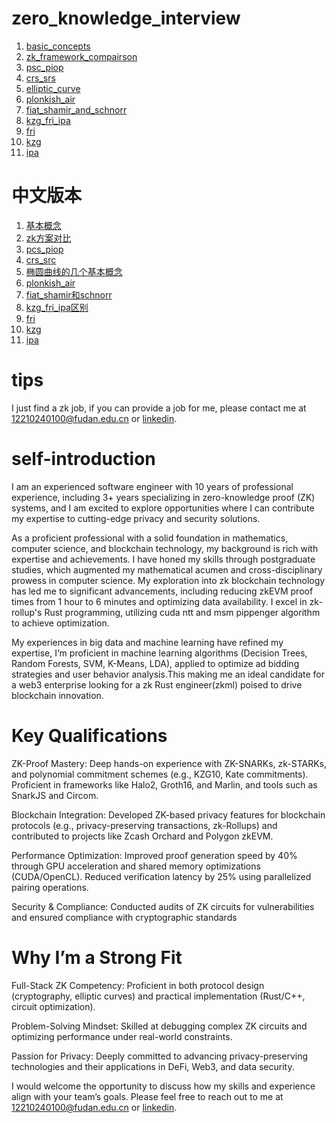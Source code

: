 # zero_knowledge_interview
1. [basic_concepts](https://github.com/tianyinglan/zero_knowledge_interview/blob/main/1.basic_concepts.md)
2. [zk_framework_compairson](https://github.com/tianyinglan/zero_knowledge_interview/blob/main/2.zk_framwork_compairson.md)
3. [psc_piop](https://github.com/tianyinglan/zero_knowledge_interview/blob/main/3.pcs_piop.md)
4. [crs_srs](https://github.com/tianyinglan/zero_knowledge_interview/blob/main/4.crs_srs.md)
5. [elliptic_curve](https://github.com/tianyinglan/zero_knowledge_interview/blob/main/5.elliptic_curve.md)
6. [plonkish_air](https://github.com/tianyinglan/zero_knowledge_interview/blob/main/6.plonkish_air.md)
7. [fiat_shamir_and_schnorr](https://github.com/tianyinglan/zero_knowledge_interview/blob/main/7.fiat_shamir_and_schnorr.md)
8. [kzg_fri_ipa](https://github.com/tianyinglan/zero_knowledge_interview/blob/main/8.kzg_fri_ipa.md)
9. [fri](https://github.com/tianyinglan/zero_knowledge_interview/blob/main/9.fri.md)
10. [kzg](https://github.com/tianyinglan/zero_knowledge_interview/blob/main/10.kzg.md)
11. [ipa](https://github.com/tianyinglan/zero_knowledge_interview/blob/main/11.ipa.md)

# 中文版本
1. [基本概念](https://github.com/tianyinglan/zero_knowledge_interview/blob/main/1.basic_concepts_%E4%B8%AD%E6%96%87.md)
2. [zk方案对比](https://github.com/tianyinglan/zero_knowledge_interview/blob/main/2.zk%E6%96%B9%E6%A1%88%E5%AF%B9%E6%AF%94.md)
3. [pcs_piop](https://github.com/tianyinglan/zero_knowledge_interview/blob/main/3.pcs_piop_%E4%B8%AD%E6%96%87.md)
4. [crs_src](https://github.com/tianyinglan/zero_knowledge_interview/blob/main/4.crs_srs_%E4%B8%AD%E6%96%87.md)
5. [椭圆曲线的几个基本概念](https://github.com/tianyinglan/zero_knowledge_interview/blob/main/5.%E6%A4%AD%E5%9C%86%E6%9B%B2%E7%BA%BF%E7%9A%84%E5%87%A0%E4%B8%AA%E5%9F%BA%E6%9C%AC%E6%A6%82%E5%BF%B5.md)
6. [plonkish_air](https://github.com/tianyinglan/zero_knowledge_interview/blob/main/6.plonkish_air_%E4%B8%AD%E6%96%87.md)
7. [fiat_shamir和schnorr](https://github.com/tianyinglan/zero_knowledge_interview/blob/main/7.fiat_shamir%E5%92%8Cschnorr_%E4%B8%AD%E6%96%87.md)
8. [kzg_fri_ipa区别](https://github.com/tianyinglan/zero_knowledge_interview/blob/main/8.kzg_fri_ipa%E5%8C%BA%E5%88%AB.md)
9. [fri](https://github.com/tianyinglan/zero_knowledge_interview/blob/main/9.fri_%E4%B8%AD%E6%96%87.md)
10. [kzg](https://github.com/tianyinglan/zero_knowledge_interview/blob/main/10.kzg_%E4%B8%AD%E6%96%87.md)
11. [ipa](https://github.com/tianyinglan/zero_knowledge_interview/blob/main/11.ipa.md)

# tips
I just find a zk job, if you can provide a job for me, please contact me at 12210240100@fudan.edu.cn or [linkedin](https://www.linkedin.com/in/%E9%A2%96%E5%85%B0-%E7%94%B0-664433342/).

# self-introduction
I am an experienced software engineer with 10 years of professional experience, including 3+ years specializing in zero-knowledge proof (ZK) systems, and I am excited to explore opportunities where I can contribute my expertise to cutting-edge privacy and security solutions.

As a proficient professional with a solid foundation in mathematics, computer science, and blockchain technology, my background is rich with expertise and achievements. I have honed my skills through postgraduate studies, which augmented my mathematical acumen and cross-disciplinary prowess in computer science. My exploration into zk blockchain technology has led me to significant advancements, including reducing zkEVM proof times from 1 hour to 6 minutes and optimizing data availability. I excel in zk-rollup's Rust programming, utilizing cuda ntt and msm pippenger algorithm to achieve optimization. 

My experiences in big data and machine learning have refined my expertise, I‘m proficient in machine learning algorithms (Decision Trees, Random Forests, SVM, K-Means, LDA), applied to optimize ad bidding strategies and user behavior analysis.This making me an ideal candidate for a web3 enterprise looking for a zk Rust engineer(zkml) poised to drive blockchain innovation.

# Key Qualifications
ZK-Proof Mastery: Deep hands-on experience with ZK-SNARKs, zk-STARKs, and polynomial commitment schemes (e.g., KZG10, Kate commitments). Proficient in frameworks like Halo2, Groth16, and Marlin, and tools such as SnarkJS and Circom.

Blockchain Integration: Developed ZK-based privacy features for blockchain protocols (e.g., privacy-preserving transactions, zk-Rollups) and contributed to projects like Zcash Orchard and Polygon zkEVM.

Performance Optimization: Improved proof generation speed by 40% through GPU acceleration and shared memory optimizations (CUDA/OpenCL). Reduced verification latency by 25% using parallelized pairing operations.

Security & Compliance: Conducted audits of ZK circuits for vulnerabilities and ensured compliance with cryptographic standards



# Why I’m a Strong Fit
Full-Stack ZK Competency: Proficient in both protocol design (cryptography, elliptic curves) and practical implementation (Rust/C++, circuit optimization).

Problem-Solving Mindset: Skilled at debugging complex ZK circuits and optimizing performance under real-world constraints.

Passion for Privacy: Deeply committed to advancing privacy-preserving technologies and their applications in DeFi, Web3, and data security.

I would welcome the opportunity to discuss how my skills and experience align with your team’s goals. Please feel free to reach out to me at 12210240100@fudan.edu.cn or [linkedin](https://www.linkedin.com/in/%E9%A2%96%E5%85%B0-%E7%94%B0-664433342/).